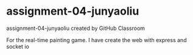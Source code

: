 # assignment-04-junyaoliu
assignment-04-junyaoliu created by GitHub Classroom

For the real-time painting game. I have create the web with express and socket io 

